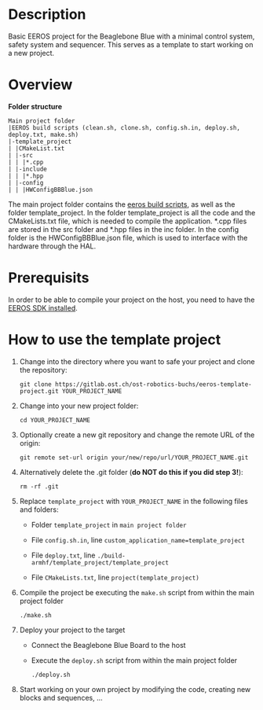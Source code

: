 # Description

Basic EEROS project for the Beaglebone Blue with a minimal control system, safety system and sequencer. This serves as a template to start working on a new project.

# Overview

**Folder structure**
```
Main project folder
|EEROS build scripts (clean.sh, clone.sh, config.sh.in, deploy.sh, deploy.txt, make.sh)
|-template_project
| |CMakeList.txt
| |-src
| | |*.cpp
| |-include
| | |*.hpp
| |-config
| | |HWConfigBBBlue.json
```

The main project folder contains the [eeros build scripts](https://github.com/eeros-project/eeros-build-scripts), as well as the folder template_project. In the folder template_project is all the code and the CMakeLists.txt file, which is needed to compile the application. *.cpp files are stored in the src folder and *.hpp files in the inc folder. In the config folder is the HWConfigBBBlue.json file, which is used to interface with the hardware through the HAL.

# Prerequisits

In order to be able to compile your project on the host, you need to have the [EEROS SDK installed](https://wiki.eeros.org/getting_started/install/use_on_bbb).

# How to use the template project

1. Change into the directory where you want to safe your project and clone the repository:

    `git clone https://gitlab.ost.ch/ost-robotics-buchs/eeros-template-project.git YOUR_PROJECT_NAME`

2. Change into your new project folder:

    `cd YOUR_PROJECT_NAME`

3. Optionally create a new git repository and change the remote URL of the origin:

    `git remote set-url origin your/new/repo/url/YOUR_PROJECT_NAME.git`

4. Alternatively delete the .git folder (**do NOT do this if you did step 3!**):

    `rm -rf .git`

5. Replace `template_project` with `YOUR_PROJECT_NAME` in the following files and folders:

    - Folder `template_project` in `main project folder`
    
    - File `config.sh.in`, line `custom_application_name=template_project`

    - File `deploy.txt`, line `./build-armhf/template_project/template_project`

    - File `CMakeLists.txt`, line `project(template_project)`

6. Compile the project be executing the `make.sh` script from within the main project folder

    `./make.sh`

7. Deploy your project to the target

    - Connect the Beaglebone Blue Board to the host

    - Execute the `deploy.sh` script from within the main project folder

        `./deploy.sh`

8. Start working on your own project by modifying the code, creating new blocks and sequences, ...
